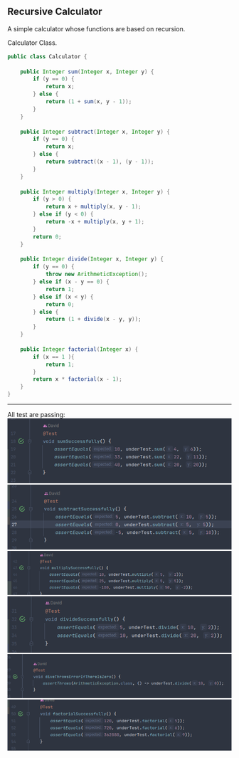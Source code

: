 ## Recursive Calculator
A simple calculator whose functions are based on recursion.

Calculator Class.
```java
public class Calculator {

    public Integer sum(Integer x, Integer y) {
        if (y == 0) {
            return x;
        } else {
            return (1 + sum(x, y - 1));
        }
    }

    public Integer subtract(Integer x, Integer y) {
        if (y == 0) {
            return x;
        } else {
            return subtract((x - 1), (y - 1));
        }
    }

    public Integer multiply(Integer x, Integer y) {
        if (y > 0) {
            return x + multiply(x, y - 1);
        } else if (y < 0) {
            return -x + multiply(x, y + 1);
        }
        return 0;
    }

    public Integer divide(Integer x, Integer y) {
        if (y == 0) {
            throw new ArithmeticException();
        } else if (x - y == 0) {
            return 1;
        } else if (x < y) {
            return 0;
        } else {
            return (1 + divide(x - y, y));
        }
    }

    public Integer factorial(Integer x) {
        if (x == 1 ){
            return 1;
        }
        return x * factorial(x - 1);
    }
}
```
---
All test are passing:\
![test](./src/docs/img/sumSuccessfully.png)
![test](./src/docs/img/subtractSuccessfully.png)
![test](./src/docs/img/multiplySuccessfully.png)
![test](./src/docs/img/divideSuccessfully.png)
![test](./src/docs/img/divitionByZeroError.png)
![test](./src/docs/img/factorialSuccessfully.png)
